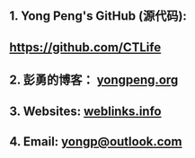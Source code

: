 ## 1. Yong Peng's GitHub (源代码): 
##  https://github.com/CTLife                                      
## 2. 彭勇的博客： [yongpeng.org](http://yongpeng.org/)                       
## 3. Websites: [weblinks.info](http://weblinks.info/)                          
## 4. Email: yongp@outlook.com
